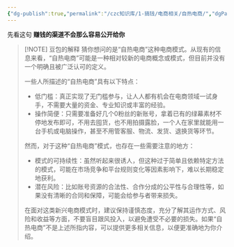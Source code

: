 ```yaml
---
{"dg-publish":true,"permalink":"/czc知识库/1-搞钱/电商相关/自热电商/","dgPassFrontmatter":true,"created":"2024-09-02T14:01:57.345+08:00","updated":"2024-12-08T11:38:50.771+08:00"}
---
```



先看这句
**赚钱的渠道不会那么容易公开给你**

> [!NOTE] 豆包的解释
> 猜你想问的是“自热电商”这种电商模式。从现有的信息来看，“自热电商”可能是一种相对较新的电商概念或模式，但目前并没有一个明确且被广泛认可的定义。
>  
> 一些人所描述的“自热电商”具有以下特点：
>  
> - 低门槛：真正实现了无门槛参与，让人人都有机会在电商领域一试身手，不需要大量的资金、专业知识或丰富的经验。
> - 操作简便：只需要准备好几个0粉丝的新账号，拿着已有的绿幕素材不停地发布即可，不用去囤货，也不用拍摄露脸，一个人在家里就能用一台手机或电脑操作，甚至不用管客服、物流、发货、退换货等环节。
>  
> 然而，对于这种“自热电商”模式，也存在一些需要注意的地方：
>  
> - 模式的可持续性：虽然听起来很诱人，但这种过于简单且依赖特定方法的模式，可能在市场竞争和平台规则变化等因素影响下，难以长期稳定地获利。
> - 潜在风险：比如账号资源的合法性、合作分成的公平性与合理性等，如果没有清晰的合同和保障，可能会给参与者带来损失。
>  
> 在面对这类新兴电商模式时，建议保持谨慎态度，充分了解其运作方式、风险和收益等方面，不要盲目跟风投入，以避免遭受不必要的损失。如果“自热电商”不是上述所指内容，可以提供更多相关信息，以便更准确地为你介绍。